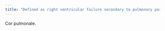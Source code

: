 ```yaml
---
title: "Defined as right ventricular failure secondary to pulmonary parenchymal or pulmonary arterial disease."
---
```

Cor pulmonale.

